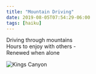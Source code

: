 ```yaml
---
title: "Mountain Driving"
date: 2019-08-05T07:54:29-06:00
tags: [haiku]
---
```


Driving through mountains  
Hours to enjoy with others -  
Renewed when alone

![Kings Canyon](/img/kings-canyon.jpg)
